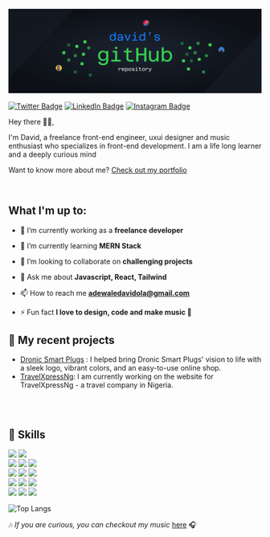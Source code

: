 [![David's GitHub Banner](./assets/header.png)](https://github.com/DavidAdewale?tab=repositories)

<!-- [![Visits Badge](https://badges.pufler.dev/visits/DavidAdewale/DavidAdewale)](https://davidwebworks.com) -->

[![Twitter Badge](https://img.shields.io/badge/Twitter-Profile-informational?style=for-the-badge&logo=twitter&logoColor=white&color=1CA2F1)](https://twitter.com/realmace_)
[![LinkedIn Badge](https://img.shields.io/badge/LinkedIn-Profile-informational?style=for-the-badge&logo=linkedin&logoColor=white&color=0D76A8)](https://www.linkedin.com/in/david-adewale-a64082209/)
[![Instagram Badge](https://img.shields.io/badge/Instagram-Profile-informational?style=for-the-badge&logo=instagram&logoColor=white&color=E4405F)](https://www.instagram.com/real.mace/)

<p align="left"> 
Hey there 🙋‍♂️,

I'm David, a freelance front-end engineer, uxui designer and music enthusiast who specializes in front-end development. I am a life long learner and a deeply curious mind

Want to know more about me? [Check out my portfolio](https://www.davidwebworks.com)

</p>
<br>

## What I'm up to:

- 🔭 I’m currently working as a **freelance developer**

- 🌱 I’m currently learning **MERN Stack**

- 👯 I’m looking to collaborate on **challenging projects**

- 💬 Ask me about **Javascript, React, Tailwind**

- 📫 How to reach me **adewaledavidola@gmail.com**

- ⚡ Fun fact **I love to design, code and make music 🎵**

## 📌 My recent projects

- [Dronic Smart Plugs](https://www.getdronic.com) : I helped bring Dronic Smart Plugs' vision to life with a sleek logo, vibrant colors, and an easy-to-use online shop.
  <br/>
- [TravelXpressNg](https://travelxpressng.netlify.app/): I am currently working on the website for TravelXpressNg - a travel company in Nigeria.

<br/>
<br/>

## 💼 Skills

![](https://img.shields.io/badge/Code-HTML-informational?style=for-the-badge&logo=html5&logoColor=a1a7ae&labelColor=555555&color=e34c26)
![](https://img.shields.io/badge/Code-JavaScript-informational?style=for-the-badge&logo=javascript&logoColor=F7DF1E&color=F7D800)
<br/>
![](https://img.shields.io/badge/Style-CSS-informational?style=for-the-badge&logo=css3&logoColor=1572B6&labelColor=a1a7ae&color=3753E0)
![](https://img.shields.io/badge/Style-Sass-informational?style=for-the-badge&logo=sass&logoColor=CC6699&labelColor=a1a7ae&color=CE6B9C)
![](https://img.shields.io/badge/Tools-Bootstrap-informational?style=for-the-badge&logo=bootstrap&logoColor=563D7C&labelColor=a1a7ae&color=563D7C)
<br/>
![](https://img.shields.io/badge/Code-React-informational?style=for-the-badge&logo=react&logoColor=61DAFB&color=5DD3F3)
![](https://img.shields.io/badge/Style-Tailwind-informational?style=for-the-badge&logo=tailwind-css&logoColor=38B2AC&color=3EBFF8)
![](https://img.shields.io/badge/Style-Styled_Components-informational?style=for-the-badge&logo=styled-components&labelColor=a1a7ae&color=de7496)
<br/>
![](https://img.shields.io/badge/Tools-Figma-informational?style=for-the-badge&logo=figma&logoColor=F24E1E&labelColor=a1a7ae&color=A55EFF)
![](https://img.shields.io/badge/Tools-Photoshop-informational?style=for-the-badge&logo=adobe-photoshop&logoColor=31A8FF&color=37ABFF)
![](https://img.shields.io/badge/Tools-Illustrator-informational?style=for-the-badge&logo=adobe-illustrator&logoColor=FF9A00&color=FF9D08)
<br/>
![](https://img.shields.io/badge/Tools-GitHub-informational?style=for-the-badge&logo=github&logoColor=a1a7ae&color=2e7ced)
![](https://img.shields.io/badge/Tools-Netlify-informational?style=for-the-badge&logo=netlify&logoColor=00C7B7&color=3AB4BD)
![](https://img.shields.io/badge/Database-Supabase-informational?style=for-the-badge&logo=supabase&logoColor=3ec68b&color=3ec68b)

![Top Langs](https://github-readme-stats.vercel.app/api/top-langs/?username=DavidAdewale&layout=compact&theme=dark&border_color=1F2636)

🎶 <em>If you are curious, you can checkout my music </em>[here](https://audiomack.com/realmace) 🎧

<!-- ![David's GitHub stats](https://github-readme-stats.vercel.app/api?username=DavidAdewale&show_icons=true&theme=radical) -->
